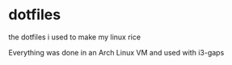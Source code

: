 # dotfiles
the dotfiles i used to make my linux rice

Everything was done in an Arch Linux VM and used with i3-gaps 
